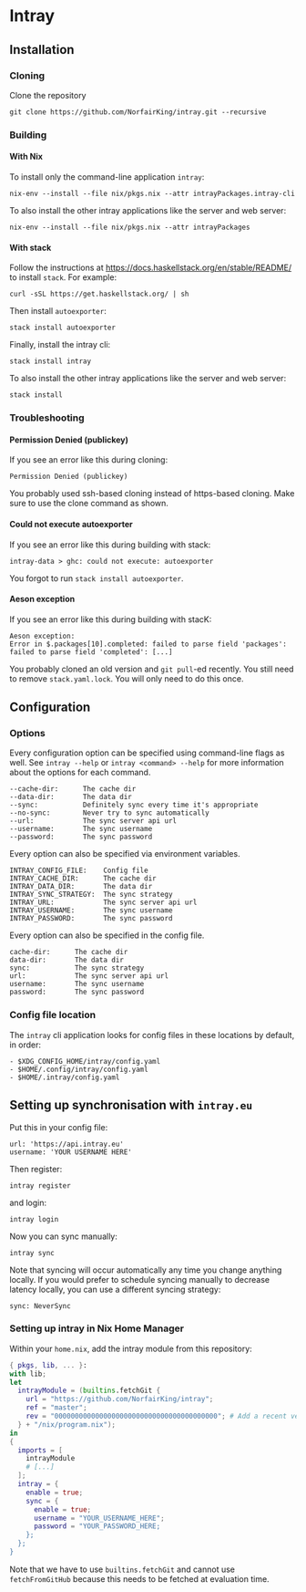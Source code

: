 # Intray


## Installation 

### Cloning

Clone the repository

``` shell
git clone https://github.com/NorfairKing/intray.git --recursive
```


### Building


#### With Nix

To install only the command-line application `intray`:

``` shell
nix-env --install --file nix/pkgs.nix --attr intrayPackages.intray-cli
```

To also install the other intray applications like the server and web server:

``` shell
nix-env --install --file nix/pkgs.nix --attr intrayPackages
```


#### With stack

Follow the instructions at https://docs.haskellstack.org/en/stable/README/
to install `stack`.
For example:

``` shell
curl -sSL https://get.haskellstack.org/ | sh
```

Then install `autoexporter`:

``` shell
stack install autoexporter
```

Finally, install the intray cli:

``` shell
stack install intray
```

To also install the other intray applications like the server and web server:

``` shell
stack install
```

### Troubleshooting 

#### Permission Denied (publickey)

If you see an error like this during cloning:

```
Permission Denied (publickey)
```

You probably used ssh-based cloning instead of https-based cloning.
Make sure to use the clone command as shown.

#### Could not execute autoexporter

If you see an error like this during building with stack:

```
intray-data > ghc: could not execute: autoexporter
```

You forgot to run `stack install autoexporter`.

#### Aeson exception

If you see an error like this during building with stacK:

```
Aeson exception:
Error in $.packages[10].completed: failed to parse field 'packages': failed to parse field 'completed': [...]
```

You probably cloned an old version and `git pull`-ed recently.
You still need to remove `stack.yaml.lock`.
You will only need to do this once.


## Configuration

### Options

Every configuration option can be specified using command-line flags as well.
See `intray --help` or `intray <command> --help` for more information about the options for each command.

```
--cache-dir:      The cache dir
--data-dir:       The data dir
--sync:           Definitely sync every time it's appropriate
--no-sync:        Never try to sync automatically
--url:            The sync server api url
--username:       The sync username
--password:       The sync password
```

Every option can also be specified via environment variables.

```
INTRAY_CONFIG_FILE:    Config file
INTRAY_CACHE_DIR:      The cache dir
INTRAY_DATA_DIR:       The data dir
INTRAY_SYNC_STRATEGY:  The sync strategy
INTRAY_URL:            The sync server api url
INTRAY_USERNAME:       The sync username
INTRAY_PASSWORD:       The sync password
```

Every option can also be specified in the config file.

```
cache-dir:      The cache dir
data-dir:       The data dir
sync:           The sync strategy
url:            The sync server api url
username:       The sync username
password:       The sync password
```

### Config file location

The `intray` cli application looks for config files in these locations by default, in order:

```
- $XDG_CONFIG_HOME/intray/config.yaml
- $HOME/.config/intray/config.yaml
- $HOME/.intray/config.yaml
```

## Setting up synchronisation with `intray.eu`

Put this in your config file:

```
url: 'https://api.intray.eu'
username: 'YOUR USERNAME HERE'
```

Then register:

``` shell
intray register
```

and login:

``` shell
intray login
```

Now you can sync manually:

``` shell
intray sync
```

Note that syncing will occur automatically any time you change anything locally.
If you would prefer to schedule syncing manually to decrease latency locally, you can use a different syncing strategy:

```
sync: NeverSync
```


### Setting up intray in Nix Home Manager

Within your `home.nix`, add the intray module from this repository:

``` nix
{ pkgs, lib, ... }:
with lib;
let
  intrayModule = (builtins.fetchGit {
    url = "https://github.com/NorfairKing/intray";
    ref = "master";
    rev = "0000000000000000000000000000000000000000"; # Add a recent version here.
  } + "/nix/program.nix");
in
{
  imports = [
    intrayModule
    # [...]
  ];
  intray = {
    enable = true;
    sync = {
      enable = true;
      username = "YOUR_USERNAME_HERE";
      password = "YOUR_PASSWORD_HERE;
    };
  };
}
```

Note that we have to use `builtins.fetchGit` and cannot use `fetchFromGitHub` because this needs to be fetched at evaluation time.
